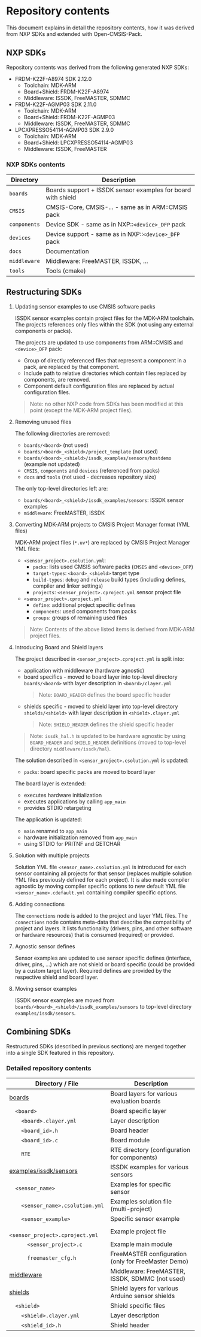 # Repository contents

This document explains in detail the repository contents, how it was derived from NXP SDKs and extended with Open-CMSIS-Pack.

## NXP SDKs

Repository contents was derived from the following generated NXP SDKs:
 - FRDM-K22F-A8974 SDK 2.12.0
   - Toolchain: MDK-ARM
   - Board+Shield: FRDM-K22F-A8974
   - Middleware: ISSDK, FreeMASTER, SDMMC
 - FRDM-K22F-AGMP03 SDK 2.11.0
   - Toolchain: MDK-ARM
   - Board+Shield: FRDM-K22F-AGMP03
   - Middleware: ISSDK, FreeMASTER, SDMMC
 - LPCXPRESSO54114-AGMP03 SDK 2.9.0
   - Toolchain: MDK-ARM
   - Board+Shield: LPCXPRESSO54114-AGMP03
   - Middleware: ISSDK, FreeMASTER

### NXP SDKs contents

Directory     | Description
--------------|-------------------------------------------------------------
`boards`      | Boards support + ISSDK sensor examples for board with shield
`CMSIS`       | CMSIS-Core, CMSIS-... - same as in ARM::CMSIS pack
`components`  | Device SDK - same as in NXP::`<device>_DFP` pack
`devices`     | Device support - same as in NXP::`<device>_DFP` pack
`docs`        | Documentation
`middleware`  | Middleware: FreeMASTER, ISSDK, ...
`tools`       | Tools (cmake)

## Restructuring SDKs

1. Updating sensor examples to use CMSIS software packs

   ISSDK sensor examples contain project files for the MDK-ARM toolchain. 
   The projects references only files within the SDK (not using any external components or packs).

   The projects are updated to use components from ARM::CMSIS and `<device>_DFP` pack:
    - Group of directly referenced files that represent a component in a pack, are replaced by that component.
    - Include path to relative directories which contain files replaced by components, are removed.
    - Component default configuration files are replaced by actual configuration files.

   >Note: no other NXP code from SDKs has been modified at this point (except the MDK-ARM project files).

2. Removing unused files

   The following directories are removed:
    - `boards/<board>` (not used)
    - `boards/<board>_<shield>/project_template` (not used)
    - `boards/<board>_<shield>/issdk_examples/sensors/hostdemo` (example not updated)
    - `CMSIS`, `components` and `devices` (referenced from packs)
    - `docs` and `tools` (not used - decreases repository size)

   The only top-level directories left are:
    - `boards/<board>_<shield>/issdk_examples/sensors`: ISSDK sensor examples
    - `middleware`: FreeMASTER, ISSDK

3. Converting MDK-ARM projects to CMSIS Project Manager format (YML files)

   MDK-ARM project files (`*.uv*`) are replaced by CMSIS Project Manager YML files:
    - `<sensor_project>.csolution.yml`:
      - `packs`: lists used CMSIS software packs (`CMSIS` and `<device>_DFP`)
      - `target-types`: `<board>_<shield>` target type
      - `build-types`: `debug` and `release` build types (including defines, compiler and linker settings)
      - `projects`: `<sensor_project>.cproject.yml` sensor project file
    - `<sensor_project>.cproject.yml`
      - `define`: additional project specific defines
      - `components`: used components from packs
      - `groups`: groups of remaining used files
   >Note: Contents of the above listed items is derived from MDK-ARM project files.

4. Introducing Board and Shield layers

   The project described in `<sensor_project>.cproject.yml` is split into:
    - application with middleware (hardware agnostic)
    - board specifics - moved to board layer into top-level directory `boards/<board>` with layer description in `<board>/clayer.yml`
      >Note: `BOARD_HEADER` defines the board specific header
    - shields specific - moved to shield layer into top-level directory `shields/<shield>` with layer description in `<shield>.clayer.yml`
      >Note: `SHIELD_HEADER` defines the shield specific header

   >Note: `issdk_hal.h` is updated to be hardware agnostic by using `BOARD_HEADER` and `SHIELD_HEADER` definitions 
   (moved to top-level directory `middleware/issdk/hal`).

   The solution described in `<sensor_project>.csolution.yml` is updated:
    - `packs`: board specific packs are moved to board layer

   The board layer is extended:
    - executes hardware initialization
    - executes applications by calling `app_main`
    - provides STDIO retargeting

   The application is updated:
    - `main` renamed to `app_main`
    - hardware initialization removed from `app_main`
    - using STDIO for PRITNF and GETCHAR

5. Solution with multiple projects

   Solution YML file `<sensor_name>.csolution.yml` is introduced for each sensor containing all projects for that sensor 
   (replaces multiple solution YML files previously defined for each project). It is also made compiler agnostic by moving 
   compiler specific options to new default YML file `<sensor_name>.cdefault.yml` containing compiler specific options.

6. Adding connections

   The `connections` node is added to the project and layer YML files. 
   The `connections` node contains meta-data that describe the compatibility of project and layers. 
   It lists functionality (drivers, pins, and other software or hardware resources) that is consumed (required) or provided.

7. Agnostic sensor defines

   Sensor examples are updated to use sensor specific defines (interface, driver, pins, ...) which are not shield or board specific 
   (could be provided by a custom target layer). Required defines are provided by the respective shield and board layer.

8. Moving sensor examples 

   ISSDK sensor examples are moved from `boards/<board>_<shield>/issdk_examples/sensors` to top-level directory `examples/issdk/sensors`.

## Combining SDKs

Restructured SDKs (described in previous sections) are merged together into a single SDK featured in this repository.

### Detailed repository contents
Directory / File                                    | Description
----------------------------------------------------|----------------------------------------------------
[boards](./boards)                                  | Board layers for various evaluation boards
&emsp;`<board>`                                     | Board specific layer
&emsp;&emsp;`<board>.clayer.yml`                    | Layer description
&emsp;&emsp;`<board_id>.h`                          | Board header
&emsp;&emsp;`<board_id>.c`                          | Board module
&emsp;&emsp;`RTE`                                   | RTE directory (configuration for components)
[examples/issdk/sensors](./examples/issdk/sensors/) | ISSDK examples for various sensors
&emsp;`<sensor_name>`                               | Examples for specific sensor
&emsp;&emsp;`<sensor_name>.csolution.yml`           | Examples solution file (multi-project)
&emsp;&emsp;`<sensor_example>`                      | Specific sensor example
&emsp;&emsp;&emsp;`<sensor_project>.cproject.yml`   | Example project file
&emsp;&emsp;&emsp;`<sensor_project>.c`              | Example main module
&emsp;&emsp;&emsp;`freemaster_cfg.h`                | FreeMASTER configuration (only for FreeMaster Demo)
[middleware](./middleware)                          | Middleware: FreeMASTER, ISSDK, SDMMC (not used)
[shields](./shields)                                | Shield layers for various Arduino sensor shields
&emsp;`<shield>`                                    | Shield specific files
&emsp;&emsp;`<shield>.clayer.yml`                   | Layer description
&emsp;&emsp;`<shield_id>.h`                         | Shield header
